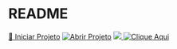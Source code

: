 # README
[🚀 Iniciar Projeto](https://github.com/seu-repo)
[![Abrir Projeto](https://img.shields.io/badge/Abrir-Projeto-blue?style=for-the-badge)](https://github.com/seu-repo)
<a href="https://github.com/seu-repo">
  <img src="https://img.shields.io/badge/Abrir%20Projeto-blue?style=for-the-badge"/>
</a>
[![Clique Aqui](https://via.placeholder.com/150x40/007BFF/ffffff?text=Clique+Aqui)](https://github.com/seu-repo)
